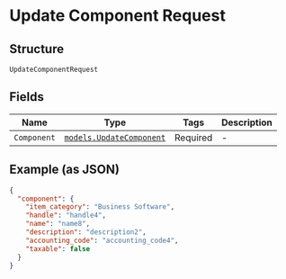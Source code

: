 
# Update Component Request

## Structure

`UpdateComponentRequest`

## Fields

| Name | Type | Tags | Description |
|  --- | --- | --- | --- |
| `Component` | [`models.UpdateComponent`](update-component.md) | Required | - |

## Example (as JSON)

```json
{
  "component": {
    "item_category": "Business Software",
    "handle": "handle4",
    "name": "name8",
    "description": "description2",
    "accounting_code": "accounting_code4",
    "taxable": false
  }
}
```

